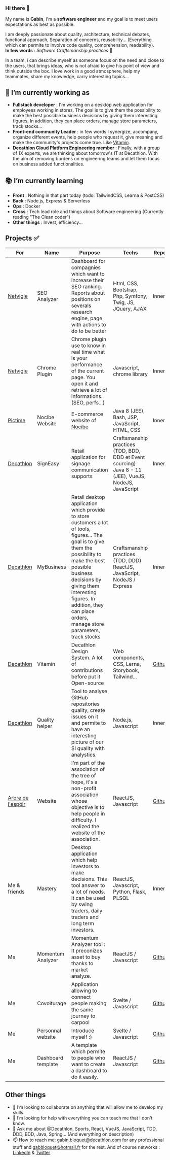 ### Hi there 👋

My name is **Gabin**, I'm a **software engineer** and my goal is to meet users expectations as best as possible.  

I am deeply passionate about quality, architecture, technical debates, functional approach, Separation of concerns, reusability... (Everything which can permite to involve code quality, comprehension, readability).  
**In few words** : *Software Craftsmanship practices* 🙂

In a team, i can describe myself as someone focus on the need and close to the users, that brings ideas, who is not afraid to give his point of view and think outside the box. I love work in a good atmosphere, help my teammates, share my knowledge, carry interesting topics...

## 🔭 I’m currently working as

- **Fullstack developer** : I'm working on a desktop web application for employees working in stores. The goal is to give them the possibility to make the best possible business decisions by giving them interesting figures. In addition, they can place orders, manage store parameters, track stocks...
- **Front-end community Leader** : in few words I synergize, accompany, organize different events, help people who request it, give meaning and make the community's projects come true. Like [Vitamin](https://github.com/Decathlon/vitamin-web).
- **Decathlon Cloud Platform Engineering member** : Finally, with a group of 1X experts, we are thinking about tomorrow's IT at Decathlon. With the aim of removing burdens on engineering teams and let them focus on business added functionalities.

## 📚 I’m currently learning

- **Front** : Nothing in that part today (todo: TailwindCSS, Learna & PostCSS)
- **Back** : Node.js, Express & Serverless
- **Ops** : Docker
- **Cross** : Tech lead role and things about Software engineering (Currently reading "The Clean coder")
- **Other things** : Invest, efficiency...

## Projects ✅ 

For|Name|Purpose|Techs|Repository|Demo
--|--|-----|--|--|--
[Netvigie](https://www.netvigie.com/)| SEO Analyzer | Dashboard for compagnies which want to increase their SEO ranking. Reports about positions on severals research engine, page with actions  to do to be better | Html, CSS, Bootstrap, Php, Symfony, Twig, JS, JQuery, AJAX | Innersource | ![Image](https://user-images.githubusercontent.com/25029077/106655447-a6563000-6599-11eb-86ca-cfc40f584d06.jpg)
[Netvigie](https://www.netvigie.com/)| Chrome Plugin | Chrome plugin use to know in real time what is your performance of the current page. You open it and retrieve a lot of informations. (SEO, perfs...) | Javascript, chrome library | Innersource | Innersource
[Pictime](https://pictime-groupe.com/)| Nocibe Website | E-commerce website of [Nocibe](https://www.nocibe.fr/) | Java 8 (JEE), Bash, JSP, JavaScript, HTML, CSS | Innersource | https://www.nocibe.fr/
[Decathlon](https://www.decathlon.fr/)| SignEasy | Retail application for signage communication supports | Craftsmanship practices (TDD, BDD, DDD et Event sourcing) Java 8 - 11 (JEE), VueJS, NodeJS, JavaScript | Innersource | ![image](https://user-images.githubusercontent.com/25029077/106657634-8c6a1c80-659c-11eb-845c-397350782592.png)
[Decathlon](https://www.decathlon.fr/)| MyBusiness | Retail desktop application which provide to store customers a lot of tools, figures... The goal is to give them the possibility to make the best possible business decisions by giving them interesting figures. In addition, they can place orders, manage store parameters, track stocks | Craftsmanship practices (TDD, DDD) ReactJS, JavaScript, NodeJS / Express | Innersource | Innersource
[Decathlon](https://www.decathlon.fr/)| Vitamin | Decathlon Design System. A lot of contributions before put it Open-source | Web components, CSS, Lerna, Storybook, Tailwind... | [Github](https://github.com/Decathlon/vitamin-web) | [Decathlon Design](https://www.decathlon.design/)
[Decathlon](https://www.decathlon.fr/)| Quality helper | Tool to analyse GitHub repositories quality, create issues on it and permite to have an interesting picture of our SI quality with analystics. | Node.js, Javascript | Innersource | Innersource
[Arbre de l'espoir](http://www.larbredelespoir.fr/)| Website | I'm part of the association of the tree of hope, it's a non-profit association whose objective is to help people in difficulty. I realized the website of the association. | ReactJS, Javascript | [Github](https://github.com/gabbloquet/arbre-de-lespoir) | [Site](http://www.larbredelespoir.fr/)
Me & friends | Mastery | Desktop application which help investors to make decisions. This tool answer to a lot of needs. It can be used by swing traders, daily traders and long term investors.  | ReactJS, Javascript, Python, Flask, PLSQL | Innersource | Innersource
Me | Momentum Analyzer | Momentum Analyzer tool : It preconizes asset to buy thanks to market analyze. | ReactJS / Javascript | [Github](https://github.com/gabbloquet/momentum-analyzer) | [Momentum Analyzer](https://gabbloquet.github.io/momentum-analyzer/)
Me | Covoiturage | Application allowing to connect people making the same journey to carpool | Svelte / Javascript | [Github](https://github.com/gabbloquet/svelte-covoiturage) | ![image](https://user-images.githubusercontent.com/25029077/107129570-8474ea00-68c6-11eb-91d8-2ade11039a19.png)
Me | Personnal website | Introduce myself :) | Svelte / Javascript | [Github](https://github.com/gabbloquet/gabbloquet.github.io) | [My website](https://gabbloquet.github.io/)
Me | Dashboard template | A template which permite to people who want to create a dashboard to do it easily. | ReactJS / Javascript | [Github](https://github.com/gabbloquet/dashboard-template) | ![image](https://user-images.githubusercontent.com/25029077/107130490-3532b780-68ce-11eb-97b0-7b19af8f0bc3.png)

## Other things

- 👯 I’m looking to collaborate on anything that will allow me to develop my skills
- 🤔 I’m looking for help with everything you can teach me that I don't know.
- 💬 Ask me about @Decathlon, Sports, React, VueJS, JavaScript, TDD, DDD, BDD, Java, Spring... (And everything on description)
- 📫 How to reach me: gabin.bloquet@decathlon.com for any professional stuff and gabbloquet@hotmail.fr for the rest. And of course networks : [LinkedIn](https://www.linkedin.com/in/gabin-bloquet-65071a145/) & [Twitter](https://twitter.com/BloquetGabin)

